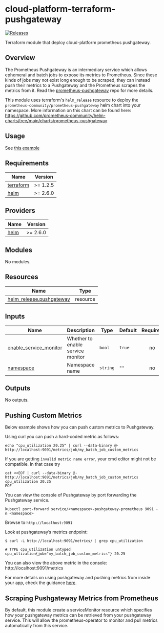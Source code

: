# cloud-platform-terraform-pushgateway

[![Releases](https://img.shields.io/github/release/ministryofjustice/cloud-platform-terraform-pushgateway/all.svg?style=flat-square)](https://github.com/ministryofjustice/cloud-platform-terraform-pushgateway/releases)

Terraform module that deploy cloud-platform prometheus pushgateway.

## Overview

The Prometheus Pushgateway is an intermediary service which allows ephemeral and batch jobs to expose its metrics to Prometheus. Since these kinds of jobs may not exist long enough to be scraped, they can instead push their metrics to a Pushgateway and the Prometheus scrapes the metrics from it. Read the [prometheus-pushgateway](https://github.com/prometheus/pushgateway) repo for more details.

This module uses terraform's ```helm_release``` resource to deploy the ```prometheus-community/prometheus-pushgateway``` helm chart into your namespace. More information on this chart can be found here:
https://github.com/prometheus-community/helm-charts/tree/main/charts/prometheus-pushgateway


## Usage

See [this example](example/pushgateway.tf)

<!-- BEGIN_TF_DOCS -->
## Requirements

| Name | Version |
|------|---------|
| <a name="requirement_terraform"></a> [terraform](#requirement\_terraform) | >= 1.2.5 |
| <a name="requirement_helm"></a> [helm](#requirement\_helm) | >= 2.6.0 |

## Providers

| Name | Version |
|------|---------|
| <a name="provider_helm"></a> [helm](#provider\_helm) | >= 2.6.0 |

## Modules

No modules.

## Resources

| Name | Type |
|------|------|
| [helm_release.pushgateway](https://registry.terraform.io/providers/hashicorp/helm/latest/docs/resources/release) | resource |

## Inputs

| Name | Description | Type | Default | Required |
|------|-------------|------|---------|:--------:|
| <a name="input_enable_service_monitor"></a> [enable\_service\_monitor](#input\_enable\_service\_monitor) | Whether to enable service monitor | `bool` | `true` | no |
| <a name="input_namespace"></a> [namespace](#input\_namespace) | Namespace name | `string` | `""` | no |

## Outputs

No outputs.
<!-- END_TF_DOCS -->

## Pushing Custom Metrics

Below example shows how you can push custom metrics to Pushgateway.

Using curl you can push a hard-coded metric as follows:

```echo "cpu_utilization 20.25" | curl --data-binary @- http://localhost:9091/metrics/job/my_batch_job_custom_metrics```

If you are getting `invalid metric name error`, your cmd editor might not be compatible. In that case try

```
cat <<EOF | curl --data-binary @- http://localhost:9091/metrics/job/my_batch_job_custom_metrics
cpu_utilization 20.25
EOF
```

You can view the console of Pushgateway by port forwarding the Pushgateway service.

``` kubectl port-forward service/<namespace>-pushgateway-prometheus 9091 -n <namespace> ```

Browse to ```http://localhost:9091```


Look at pushgateway’s metrics endpoint:

```
$ curl -L http://localhost:9091/metrics/ | grep cpu_utilization

# TYPE cpu_utilization untyped
cpu_utlization{job="my_batch_job_custom_metrics"} 20.25
```

You can also view the above metric in the console: http://localhost:9091/metrics

For more details on using pushgateway and pushing metrics from inside your app, check the guidance [here](https://prometheus.io/docs/instrumenting/pushing/).

## Scraping Pushgateway Metrics from Prometheus

By default, this module create a serviceMonitor resource which specifies how your pushgateway metrics can be retrieved from your pushgateway service. This will allow the prometheus-operator to monitor and pull metrics automatically from this service.
